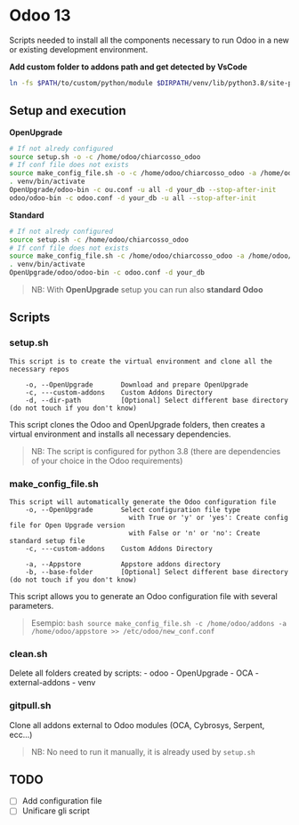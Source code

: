 # Odoo 13 

Scripts needed to install all the components necessary to run Odoo in a new or existing development environment.

**Add custom folder to addons path and get detected by VsCode**
```bash
ln -fs $PATH/to/custom/python/module $DIRPATH/venv/lib/python3.8/site-packages/odoo/addons
```

## Setup and execution

**OpenUpgrade**

```bash
# If not alredy configured
source setup.sh -o -c /home/odoo/chiarcosso_odoo
# If conf file does not exists
source make_config_file.sh -o -c /home/odoo/chiarcosso_odoo -a /home/odoo/appstore >> ou.conf
. venv/bin/activate
OpenUpgrade/odoo-bin -c ou.conf -u all -d your_db --stop-after-init
odoo/odoo-bin -c odoo.conf -d your_db -u all --stop-after-init
```

**Standard**

```bash
# If not alredy configured
source setup.sh -c /home/odoo/chiarcosso_odoo
# If conf file does not exists
source make_config_file.sh -c /home/odoo/chiarcosso_odoo -a /home/odoo/appstore >> odoo.conf
. venv/bin/activate
OpenUpgrade/odoo/odoo-bin -c odoo.conf -d your_db
```

> NB: With **OpenUpgrade** setup you can run also **standard Odoo**
## Scripts

### setup.sh

```
This script is to create the virtual environment and clone all the necessary repos
    
    -o, --OpenUpgrade       Download and prepare OpenUpgrade
    -c, ---custom-addons    Custom Addons Directory
    -d, --dir-path          [Optional] Select different base directory (do not touch if you don't know)
```

This script clones the Odoo and OpenUpgrade folders, then creates a virtual environment and installs all necessary dependencies.

> NB: The script is configured for python 3.8 (there are dependencies of your choice in the Odoo requirements)
### make_config_file.sh

```
This script will automatically generate the Odoo configuration file
    -o, --OpenUpgrade       Select configuration file type
                              with True or 'y' or 'yes': Create config file for Open Upgrade version
                              with False or 'n' or 'no': Create standard setup file
    -c, ---custom-addons    Custom Addons Directory
    
    -a, --Appstore          Appstore addons directory
    -b, --base-folder       [Optional] Select different base directory (do not touch if you don't know)
```

This script allows you to generate an Odoo configuration file with several parameters.

> Esempio: ```bash source make_config_file.sh -c /home/odoo/addons -a /home/odoo/appstore >> /etc/odoo/new_conf.conf ```
### clean.sh

Delete all folders created by scripts:
    - odoo
    - OpenUpgrade
    - OCA
    - external-addons
    - venv

### gitpull.sh

Clone all addons external to Odoo modules (OCA, Cybrosys, Serpent, ecc...)

> NB: No need to run it manually, it is already used by `setup.sh`

## TODO

- [ ] Add configuration file
- [ ] Unificare gli script
